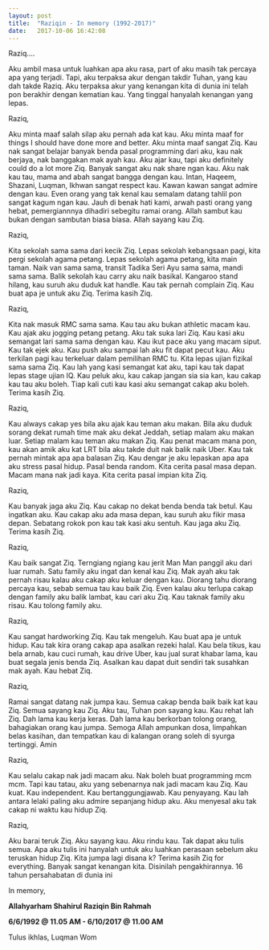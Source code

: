```yaml
---
layout: post
title:  "Raziqin - In memory (1992-2017)"
date:   2017-10-06 16:42:08
---
```


Raziq....

Aku ambil masa untuk luahkan apa aku rasa, part of aku masih tak percaya apa yang terjadi. Tapi, aku terpaksa akur dengan takdir Tuhan, yang kau dah takde Raziq. Aku terpaksa akur yang kenangan kita di dunia ini telah pon berakhir dengan kematian kau. Yang tinggal hanyalah kenangan yang lepas.

Raziq,

Aku minta maaf salah silap aku pernah ada kat kau. Aku minta maaf for things I should have done more and better. Aku minta maaf sangat Ziq. Kau nak sangat belajar banyak benda pasal programming dari aku, kau nak berjaya, nak banggakan mak ayah kau. Aku ajar kau, tapi aku definitely could do a lot more Ziq. Banyak sangat aku nak share ngan kau. Aku nak kau tau, mama and abah sangat bangga dengan kau. Intan, Haqeem, Shazani, Luqman, Ikhwan sangat respect kau. Kawan kawan sangat admire dengan kau. Even orang yang tak kenal kau semalam datang tahlil pon sangat kagum ngan kau. Jauh di benak hati kami, arwah pasti orang yang hebat, pemergiannnya dihadiri sebegitu ramai orang. Allah sambut kau bukan dengan sambutan biasa biasa. Allah sayang kau Ziq.

Raziq,

Kita sekolah sama sama dari kecik Ziq. Lepas sekolah kebangsaan pagi, kita pergi sekolah agama petang. Lepas sekolah agama petang, kita main taman. Naik van sama sama, transit Tadika Seri Ayu sama sama, mandi sama sama. Balik sekolah kau carry aku naik basikal. Kangaroo stand hilang, kau suruh aku duduk kat handle. Kau tak pernah complain Ziq. Kau buat apa je untuk aku Ziq. Terima kasih Ziq.

Raziq,

Kita nak masuk RMC sama sama. Kau tau aku bukan athletic macam kau. Kau ajak aku jogging petang petang. Aku tak suka lari Ziq. Kau kasi aku semangat lari sama sama dengan kau. Kau ikut pace aku yang macam siput. Kau tak ejek aku. Kau push aku sampai lah aku fit dapat pecut kau. Aku terkilan pagi kau terkeluar dalam pemilihan RMC tu. Kita lepas ujian fizikal sama sama Ziq. Kau lah yang kasi semangat kat aku, tapi kau tak dapat lepas stage ujian IQ. Kau peluk aku, kau cakap jangan sia sia kan, kau cakap kau tau aku boleh. Tiap kali cuti kau kasi aku semangat cakap aku boleh. Terima kasih Ziq.

Raziq,

Kau always cakap yes bila aku ajak kau teman aku makan. Bila aku duduk sorang dekat rumah time mak aku dekat Jeddah, setiap malam aku makan luar. Setiap malam kau teman aku makan Ziq.  Kau penat macam mana pon, kau akan amik aku kat LRT bila aku takde duit nak balik naik Uber. Kau tak pernah mintak apa apa balasan Ziq. Kau dengar je aku lepaskan apa apa aku stress pasal hidup. Pasal benda random. Kita cerita pasal masa depan. Macam mana nak jadi kaya. Kita cerita pasal impian kita Ziq.

Raziq, 

Kau banyak jaga aku Ziq. Kau cakap no dekat benda benda tak betul. Kau ingatkan aku. Kau cakap aku ada masa depan, kau suruh aku fikir masa depan. Sebatang rokok pon kau tak kasi aku sentuh. Kau jaga aku Ziq. Terima kasih Ziq.

Raziq, 

Kau baik sangat Ziq. Terngiang ngiang kau jerit Man Man panggil aku dari luar rumah. Satu family aku ingat dan kenal kau Ziq. Mak ayah aku tak pernah risau kalau aku cakap aku keluar dengan kau. Diorang tahu diorang percaya kau, sebab semua tau kau baik Ziq.  Even kalau aku terlupa cakap dengan family aku balik lambat, kau cari aku Ziq. Kau taknak family aku risau. Kau tolong family aku. 

Raziq,

Kau sangat hardworking Ziq. Kau tak mengeluh. Kau buat apa je untuk hidup. Kau tak kira orang cakap apa asalkan rezeki halal. Kau bela tikus, kau bela arnab, kau cuci rumah, kau drive Uber, kau jual surat khabar lama, kau buat segala jenis benda Ziq. Asalkan kau dapat duit sendiri tak susahkan mak ayah. Kau hebat Ziq.

Raziq, 

Ramai sangat datang nak jumpa kau. Semua cakap benda baik baik kat kau Ziq. Semua sayang kau Ziq. Aku tau, Tuhan pon sayang kau. Kau rehat lah Ziq. Dah lama kau kerja keras.  Dah lama kau berkorban tolong orang, bahagiakan orang kau jumpa. Semoga Allah ampunkan dosa, limpahkan belas kasihan, dan tempatkan kau di kalangan orang soleh di syurga tertinggi. Amin

Raziq, 

Kau selalu cakap nak jadi macam aku. Nak boleh buat programming mcm mcm. Tapi kau tatau, aku yang sebenarnya nak jadi macam kau Ziq. Kau kuat. Kau independent.  Kau bertanggungjawab. Kau penyayang. Kau lah antara lelaki paling aku admire sepanjang hidup aku. Aku menyesal aku tak cakap ni waktu kau hidup Ziq. 

Raziq, 

Aku barai teruk Ziq. Aku sayang kau. Aku rindu kau. Tak dapat aku tulis semua. Apa aku tulis ini hanyalah untuk aku luahkan perasaan sebelum aku teruskan hidup Ziq. Kita jumpa lagi disana k? Terima kasih Ziq for everything. Banyak sangat kenangan kita. Disinilah pengakhirannya. 16 tahun persahabatan di dunia ini

In memory, 

**Allahyarham Shahirul Raziqin Bin Rahmah**

**6/6/1992 @ 11.05 AM - 6/10/2017 @ 11.00 AM**

Tulus ikhlas, 
Luqman Wom







